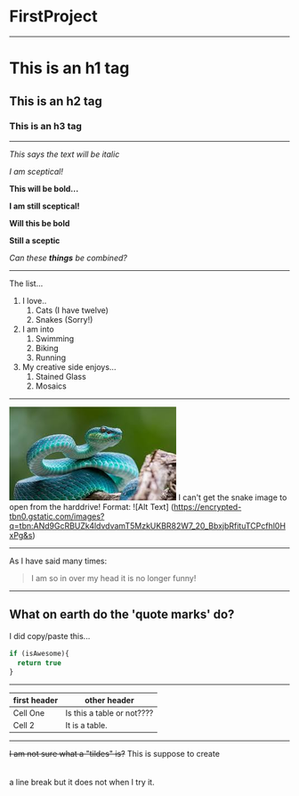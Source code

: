 # FirstProject
___
# This is an h1 tag
## This is an h2 tag
### This is an h3 tag
___
*This says the text will be italic*

*I am sceptical!* 

**This will be bold...** 

**I am still sceptical!**

__Will this be bold__

__Still a sceptic__

_Can these **things** be combined?_
***
The list...

1. I love..
    1. Cats (I have twelve)
    1. Snakes (Sorry!)
1. I am into
    1. Swimming
    1. Biking
    1. Running
1. My creative side enjoys...
    1. Stained Glass
    1. Mosaics
***
![Bluesnake](bluesnake.jpg) I can't get the snake image to open from the harddrive! 
Format: ![Alt Text] (https://encrypted-tbn0.gstatic.com/images?q=tbn:ANd9GcRBUZk4ldvdvamT5MzkUKBR82W7_20_BbxjbRfituTCPcfhl0HxPg&s)
***
As I have said many times:
>I am so in over my head
>it is no longer funny!
---
What on earth do the <addr>'quote marks'<addr> do?
---
I did copy/paste this...
```javascript
if (isAwesome){
  return true
}
```
***
first header | other header
------------ |-------------
Cell One|Is this a table or not????
Cell 2|It is a table.
---
~~I am not sure what a "tildes" is?~~
This is suppose to create  
            <br/>   
               a line break but it does not when I try it.





